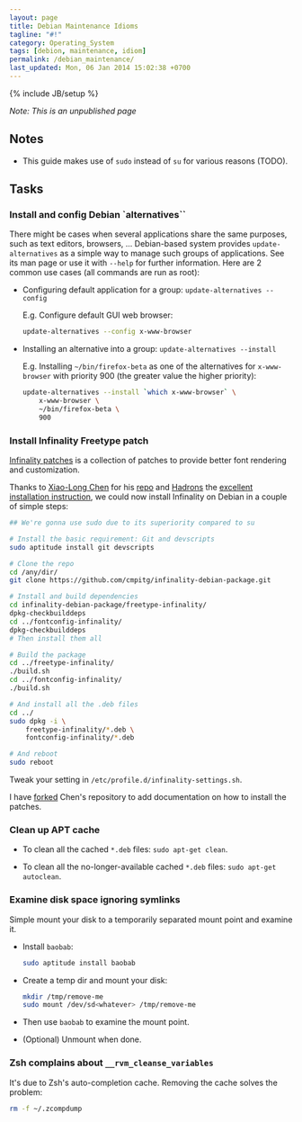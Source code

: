```yaml
---
layout: page
title: Debian Maintenance Idioms
tagline: "#!"
category: Operating_System
tags: [debion, maintenance, idiom]
permalink: /debian_maintenance/
last_updated: Mon, 06 Jan 2014 15:02:38 +0700
---
```

{% include JB/setup %}

*Note: This is an unpublished page*

## Notes

* This guide makes use of `sudo` instead of `su` for various reasons (TODO).

## Tasks

### Install and config Debian `alternatives``

There might be cases when several applications share the same purposes, such
as text editors, browsers, ...  Debian-based system provides
`update-alternatives` as a simple way to manage such groups of applications.
See its man page or use it with `--help` for further information.  Here are 2
common use cases (all commands are run as root):

* Configuring default application for a group: `update-alternatives --config`

  E.g.  Configure default GUI web browser:

  ```sh
  update-alternatives --config x-www-browser
  ```

* Installing an alternative into a group: `update-alternatives --install`

  E.g.  Installing `~/bin/firefox-beta` as one of the alternatives for
  `x-www-browser` with priority 900 (the greater value the higher priority):

  ```sh
  update-alternatives --install `which x-www-browser` \
      x-www-browser \
      ~/bin/firefox-beta \
      900
  ```

### Install Infinality Freetype patch

[Infinality patches](http://www.infinality.net/blog/) is a collection of
patches to provide better font rendering and customization.

Thanks to [Xiao-Long Chen](https://github.com/chenxiaolong) for his
[repo](https://github.com/chenxiaolong/Debian-Packages) and
[Hadrons](http://tinyurl.com/nlk7ou7) the
[excellent installation instruction](http://forums.debian.net/viewtopic.php?f=16&t=88545),
we could now install Infinality on Debian in a couple of simple steps:

```sh
## We're gonna use sudo due to its superiority compared to su

# Install the basic requirement: Git and devscripts
sudo aptitude install git devscripts

# Clone the repo
cd /any/dir/
git clone https://github.com/cmpitg/infinality-debian-package.git

# Install and build dependencies
cd infinality-debian-package/freetype-infinality/
dpkg-checkbuilddeps
cd ../fontconfig-infinality/
dpkg-checkbuilddeps
# Then install them all

# Build the package
cd ../freetype-infinality/
./build.sh
cd ../fontconfig-infinality/
./build.sh

# And install all the .deb files
cd ../
sudo dpkg -i \
    freetype-infinality/*.deb \
    fontconfig-infinality/*.deb

# And reboot
sudo reboot
```

Tweak your setting in `/etc/profile.d/infinality-settings.sh`.

I have [forked](https://github.com/cmpitg/infinality-debian-package) Chen's
repository to add documentation on how to install the patches.

### Clean up APT cache

* To clean all the cached `*.deb` files: `sudo apt-get clean`.

* To clean all the no-longer-available cached `*.deb` files: `sudo apt-get autoclean`.

### Examine disk space ignoring symlinks

Simple mount your disk to a temporarily separated mount point and examine it.

* Install `baobab`:

  ```sh
  sudo aptitude install baobab
  ```

* Create a temp dir and mount your disk:

  ```sh
  mkdir /tmp/remove-me
  sudo mount /dev/sd<whatever> /tmp/remove-me
  ```

* Then use `baobab` to examine the mount point.

* (Optional) Unmount when done.

### Zsh complains about `__rvm_cleanse_variables`

It's due to Zsh's auto-completion cache.  Removing the cache solves the
problem:

```sh
rm -f ~/.zcompdump
```

